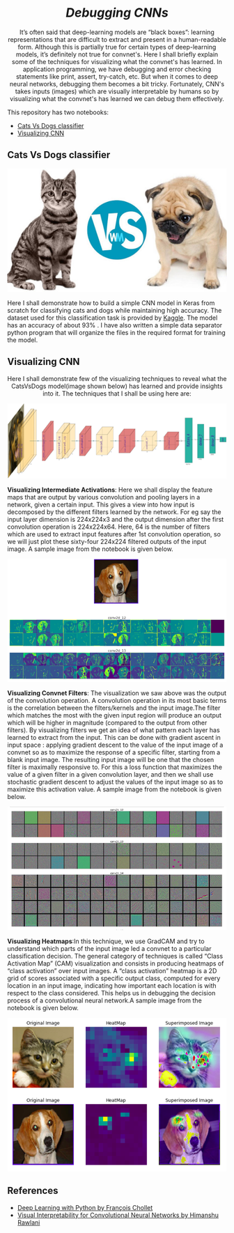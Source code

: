 # <div align='center'><i>Debugging CNNs</i></div>

<div align='center'>It’s often said that deep-learning models are “black boxes”: learning representations that are difficult to extract and present in a human-readable form. Although this is partially true for certain types of deep-learning models, it’s definitely not true for convnet's. Here I shall briefly explain some of the techniques for visualizing what the convnet's has learned. In application programming, we have debugging and error checking statements like print, assert, try-catch, etc. But when it comes to deep neural networks, debugging them becomes a bit tricky. Fortunately, CNN's takes inputs (images) which are visually interpretable by humans so by visualizing what the convnet's has learned we can debug them effectively.</div>

<p></p>
<div align='left'>This repository has two notebooks:<div>

- <a href="https://github.com/GauthamSks/Visualizing-CNNs/blob/master/Cats_Vs_Dogs%20Classifier.ipynb">Cats Vs Dogs classifier</a>
- <a href="https://github.com/GauthamSks/Visualizing-CNNs/blob/master/Visualizing%20CNN's.ipynb">Visualizing CNN</a>


## Cats Vs Dogs classifier
<p align='center'><img src=./Images/CvsD_s.jpg></p>
Here I shall demonstrate how to build a simple CNN model in Keras from scratch for classifying cats and dogs while maintaining high accuracy. The dataset used for this classification task is provided by  <a href="https://www.kaggle.com/c/dogs-vs-cats/data">Kaggle</a>. The model has an accuracy of about 93% . I have also written a simple data separator python program that will organize the files in the required format for training the model.

## Visualizing CNN

<div align='center'>Here I shall demonstrate few of the visualizing techniques to reveal what the CatsVsDogs model(image shown below) has learned and provide insights into it. The techniques that I shall be using here are:</div>
<p align='center'><img src=./Images/Model.png></p>

<b>Visualizing Intermediate Activations</b>:
Here we shall display the feature maps that are output by various convolution and pooling layers in a network, given a certain input. This gives a view into how input is decomposed by the different filters learned by the network. For eg say the input layer dimension is 224x224x3 and the output dimension after the first convolution operation is 224x224x64. Here, 64 is the number of filters which are used to extract input features after 1st convolution operation, so we will just plot these sixty-four 224x224 filtered outputs of the input image. A sample image from the notebook is given below.
<p align='center'><img src=./Images/VIAF1.png></p>

<b>Visualizing Convnet Filters</b>:
The visualization we saw above was the output of the convolution operation. A convolution operation in its most basic terms is the correlation between the filters/kernels and the input image.The filter which matches the most with the given input region will produce an output which will be higher in magnitude (compared to the output from other filters). By visualizing filters we get an idea of what pattern each layer has learned to extract from the input. This can be done with gradient ascent in input space : applying gradient descent to the value of the input image of a convnet so as to maximize the response of a specific filter, starting from a blank input image. The resulting input image will be one that the chosen filter is maximally responsive to. For this a loss function that maximizes the value of a
given filter in a given convolution layer, and then we shall use stochastic gradient descent to adjust the values of the input image so as to maximize this activation value. A sample image from the notebook is given below.
<p align='center'><img src=./Images/VCF.png></p>


<b>Visualizing Heatmaps</b>:In this technique, we use GradCAM and try to understand which parts of the input image led a convnet to a particular classification decision. The general category of techniques is called “Class Activation Map” (CAM) visualization and consists in producing heatmaps of “class activation” over input images. A “class activation” heatmap is a 2D grid of scores associated with a specific output class, computed for every location in an input image, indicating how important each location is with respect to the class considered. This helps us in debugging the decision process of a convolutional neural network.A sample image from the notebook is given below.</div>
<p align='center'><img src=./Images/VH.png></p>

## References
- <a href="https://www.amazon.in/Deep-Learning-Python-Francois-Chollet/dp/1617294438">Deep Learning with Python by François Chollet</a>
- <a href="https://towardsdatascience.com/visual-interpretability-for-convolutional-neural-networks-2453856210ce">Visual Interpretability for Convolutional Neural Networks by Himanshu Rawlani</a>

